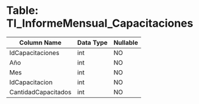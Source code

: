 # Table: TI_InformeMensual_Capacitaciones

| Column Name | Data Type | Nullable |
|-------------|-----------|----------|
| IdCapacitaciones | int | NO |
| Año | int | NO |
| Mes | int | NO |
| IdCapacitacion | int | NO |
| CantidadCapacitados | int | NO |

